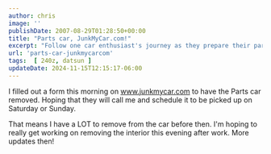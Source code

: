```yaml
---
author: chris
image: ''
publishDate: 2007-08-29T01:28:50+00:00
title: "Parts car, JunkMyCar.com!"
excerpt: "Follow one car enthusiast's journey as they prepare their parts car for removal, detailing the labor-intensive process of interior stripping."
url: 'parts-car-junkmycarcom'
tags:  [ 240z, datsun ] 
updateDate: 2024-11-15T12:15:17-06:00
---
```


I filled out a form this morning on www.junkmycar.com to have the Parts car removed. Hoping that they will call me and schedule it to be picked up on Saturday or Sunday.

That means I have a LOT to remove from the car before then. I'm hoping to really get working on removing the interior this evening after work. More updates then!

